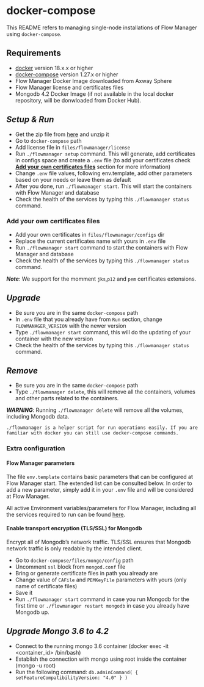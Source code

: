 # docker-compose

This README refers to managing single-node installations of Flow Manager using `docker-compose`.

## Requirements

* [docker](https://docs.docker.com/engine/install/) version 18.x.x or higher
* [docker-compose](https://docs.docker.com/compose/install/) version 1.27.x or higher
* Flow Manager Docker Image downloaded from Axway Sphere
* Flow Manager license and certificates files
* Mongodb 4.2 Docker Image (if not available in the local docker repository, will be donwloaded from Docker Hub).

## ***Setup & Run***

* Get the zip file from [here](https://github.com/Axway/docker-flowmanager/archive/master.zip) and unzip it
* Go to `docker-compose` path
* Add license file in `files/flowmanager/license`
* Run `./flowmanager setup` command. This will generate, add certificates in configs space and create a `.env` file (to add your certificates check __[Add your own certificates files](#add-your-own-certificates-files)__ section for more information)
* Change `.env` file values, following env.template, add other parameters based on your needs or leave them as default
* After you done, run `./flowmanager start`. This will start the containers with Flow Manager and database
* Check the health of the services by typing this `./flowmanager status` command.

### Add your own certificates files

* Add your own certificates in `files/flowmanager/configs` dir
* Replace the current certificates name with yours in `.env` file
* Run `./flowmanager start` command to start the containers with Flow Manager and database
* Check the health of the services by typing this `./flowmanager status` command.

***Note***: We support for the momment `jks`,`p12` and `pem` certificates extensions.

## ***Upgrade***

* Be sure you are in the same `docker-compose` path
* In `.env` file that you already have from `Run` section, change `FLOWMANAGER_VERSION` with the newer version
* Type `./flowmanager start` command, this will do the updating of your container with the new version
* Check the health of the services by typing this `./flowmanager status` command.

## ***Remove***

* Be sure you are in the same `docker-compose` path
* Type `./flowmanager delete`, this will remove all the containers, volumes and other parts related to the containers.

***WARNING***: Running `./flowmanager delete`  will remove all the volumes, including Mongodb data.

```text
./flowmanager is a helper script for run operations easily. If you are familiar with docker you can still use docker-compose commands.
```

### Extra configuration

#### Flow Manager parameters

The file `env.template` contains basic parameters that can be configured at Flow Manager start. The extended list can be consulted below. In order to add a new parameter, simply add it in your `.env` file and will be considered at Flow Manager.

All active Environment variables/parameters for Flow Manager, including all the services required to run can be found [here](../docs/README.md).

#### Enable transport encryption (TLS/SSL) for Mongodb

Encrypt all of Mongodb’s network traffic. TLS/SSL ensures that Mongodb network traffic is only readable by the intended client.

* Go to `docker-compose/files/mongo/config` path
* Uncomment `ssl` block from `mongod.conf` file
* Bring or generate certificate files in path you already are
* Change value of `CAFile` and `PEMKeyFile` parameters with yours (only name of certificate files)
* Save it
* Run `./flowmanager start` command in case you run Mongodb for the first time  or `./flowmanager restart mongodb` in case you already have Mongodb up.

## ***Upgrade Mongo 3.6 to 4.2***

* Connect to the running mongo 3.6 container (docker exec -it <container_id> /bin/bash)
* Establish the connection with mongo using root inside the container (mongo -u root)
* Run the following command: `db.adminCommand( { setFeatureCompatibilityVersion: "4.0" } )`
